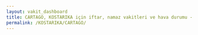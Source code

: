 ```yaml
---
layout: vakit_dashboard
title: CARTAGO, KOSTARIKA için iftar, namaz vakitleri ve hava durumu - ilçe/eyalet seç
permalink: /KOSTARIKA/CARTAGO/
---
```


<script type="text/javascript">
  var GLOBAL_COUNTRY = 'KOSTARIKA';
  var GLOBAL_CITY = 'CARTAGO';
  var GLOBAL_STATE = '';
  var lat = 72;
  var lon = 21;
</script>
